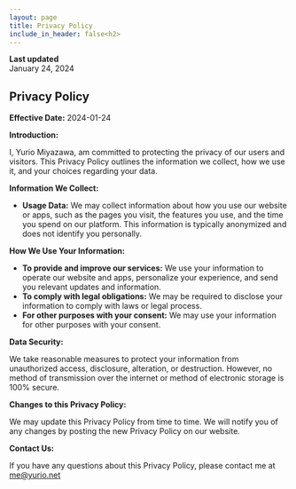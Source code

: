 ```yaml
---
layout: page
title: Privacy Policy
include_in_header: false<h2>
---
```


**Last updated**  
January 24, 2024

## Privacy Policy

**Effective Date:** 2024-01-24

**Introduction:**

I, Yurio Miyazawa, am committed to protecting the privacy of our users and visitors. This Privacy Policy outlines the information we collect, how we use it, and your choices regarding your data.

**Information We Collect:**

* **Usage Data:** We may collect information about how you use our website or apps, such as the pages you visit, the features you use, and the time you spend on our platform. This information is typically anonymized and does not identify you personally.

**How We Use Your Information:**

* **To provide and improve our services:** We use your information to operate our website and apps, personalize your experience, and send you relevant updates and information.
* **To comply with legal obligations:** We may be required to disclose your information to comply with laws or legal process.
* **For other purposes with your consent:** We may use your information for other purposes with your consent.

**Data Security:**

We take reasonable measures to protect your information from unauthorized access, disclosure, alteration, or destruction. However, no method of transmission over the internet or method of electronic storage is 100% secure.

**Changes to this Privacy Policy:**

We may update this Privacy Policy from time to time. We will notify you of any changes by posting the new Privacy Policy on our website.

**Contact Us:**

If you have any questions about this Privacy Policy, please contact me at me@yurio.net
